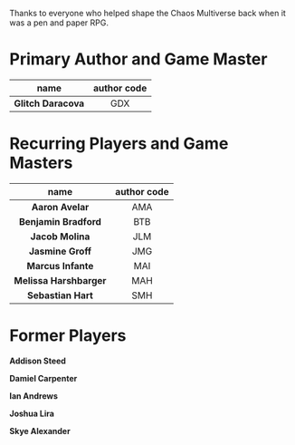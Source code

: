 Thanks to everyone who helped shape the Chaos Multiverse back when it was a pen and paper RPG.

# Primary Author and Game Master


|        name         | author code |
|:-------------------:|:-----------:|
| **Glitch Daracova** |     GDX     |


# Recurring Players and Game Masters

|          name           | author code |
|:-----------------------:|:-----------:|
|    **Aaron Avelar**     |     AMA     |
|  **Benjamin Bradford**  |     BTB     |
|    **Jacob Molina**     |     JLM     |
|    **Jasmine Groff**    |     JMG     |
|   **Marcus Infante**    |     MAI     |
| **Melissa Harshbarger** |     MAH     |
|   **Sebastian Hart**    |     SMH     |



# Former Players

**Addison Steed**

**Damiel Carpenter**

**Ian Andrews**

**Joshua Lira**

**Skye Alexander**